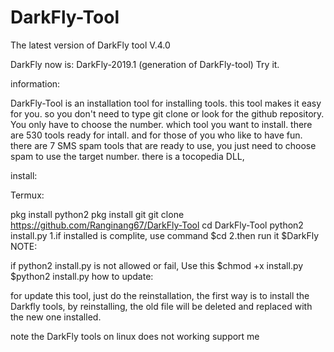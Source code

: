 # DarkFly-Tool
The latest version of DarkFly tool V.4.0

DarkFly now is: DarkFly-2019.1 (generation of DarkFly-tool) Try it.

information:

DarkFly-Tool is an installation tool for installing tools. this tool makes it easy for you. so you don't need to type git clone or look for the github repository. You only have to choose the number. which tool you want to install. there are 530 tools ready for intall. and for those of you who like to have fun. there are 7 SMS spam tools that are ready to use, you just need to choose spam to use the target number. there is a tocopedia DLL,

install:

Termux:

pkg install python2
pkg install git
git clone https://github.com/Ranginang67/DarkFly-Tool
cd DarkFly-Tool
python2 install.py
1.if installed is complite, use command
$cd
2.then run it
$DarkFly
NOTE:

if python2 install.py is not allowed or fail, Use this
$chmod +x install.py
$python2 install.py
how to update:

for update this tool, just do the reinstallation, the first way is to install the Darkfly tools, by reinstalling, the old file will be deleted and replaced with the new one installed.

note
the DarkFly tools on linux does not working
support me
